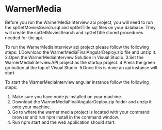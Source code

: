 # WarnerMedia
Before you run the WarnerMediaInterview api project, you will need to run the spGetMoviesSearch.sql and spGetTitle.sql files on your database. They will create the spGetMoviesSearch and spGetTitle stored procedures needed for the api.

To run the WarnerMediaInterview api project please follow the following steps:
1.Download the WarnerMediaFinalAngularDeploy.zip file and unzip it.
2.Open the WarnerMediaInterview Solution in Visual Studio. 
3.Set the WarnerMediaInterview.API project as the startup project.
4.Press the green go button at the top of Visual Studio.
5.Once this is done an api instance will start.

To start the WarnerMediaInterview angular instance follow the following steps:
1. Make sure you have node.js installed on your machine.
2. Download the WarnerMediaFinalAngularDeploy.zip folder and unzip it onto your machine.
3. Go to where the warner media project is located with your command browser and run npm install in the command window.
4. Run npm start and the web application should start.
